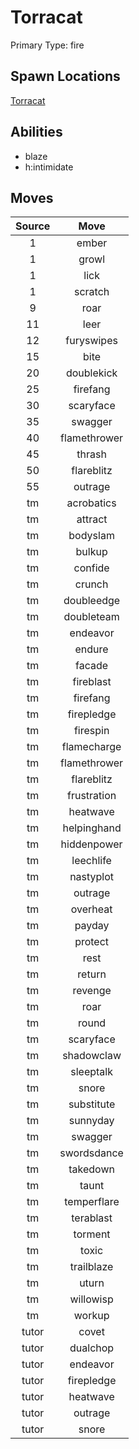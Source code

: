 # Torracat  
Primary Type: fire  
  
## Spawn Locations  
[Torracat](/data/spawn_presets/torracat.md)  
  
## Abilities  
  * blaze
  * h:intimidate
  
  
## Moves  
  
| Source | Move |  
|:---:|:---:|  
| 1 | ember |  
| 1 | growl |  
| 1 | lick |  
| 1 | scratch |  
| 9 | roar |  
| 11 | leer |  
| 12 | furyswipes |  
| 15 | bite |  
| 20 | doublekick |  
| 25 | firefang |  
| 30 | scaryface |  
| 35 | swagger |  
| 40 | flamethrower |  
| 45 | thrash |  
| 50 | flareblitz |  
| 55 | outrage |  
| tm | acrobatics |  
| tm | attract |  
| tm | bodyslam |  
| tm | bulkup |  
| tm | confide |  
| tm | crunch |  
| tm | doubleedge |  
| tm | doubleteam |  
| tm | endeavor |  
| tm | endure |  
| tm | facade |  
| tm | fireblast |  
| tm | firefang |  
| tm | firepledge |  
| tm | firespin |  
| tm | flamecharge |  
| tm | flamethrower |  
| tm | flareblitz |  
| tm | frustration |  
| tm | heatwave |  
| tm | helpinghand |  
| tm | hiddenpower |  
| tm | leechlife |  
| tm | nastyplot |  
| tm | outrage |  
| tm | overheat |  
| tm | payday |  
| tm | protect |  
| tm | rest |  
| tm | return |  
| tm | revenge |  
| tm | roar |  
| tm | round |  
| tm | scaryface |  
| tm | shadowclaw |  
| tm | sleeptalk |  
| tm | snore |  
| tm | substitute |  
| tm | sunnyday |  
| tm | swagger |  
| tm | swordsdance |  
| tm | takedown |  
| tm | taunt |  
| tm | temperflare |  
| tm | terablast |  
| tm | torment |  
| tm | toxic |  
| tm | trailblaze |  
| tm | uturn |  
| tm | willowisp |  
| tm | workup |  
| tutor | covet |  
| tutor | dualchop |  
| tutor | endeavor |  
| tutor | firepledge |  
| tutor | heatwave |  
| tutor | outrage |  
| tutor | snore |  
  
